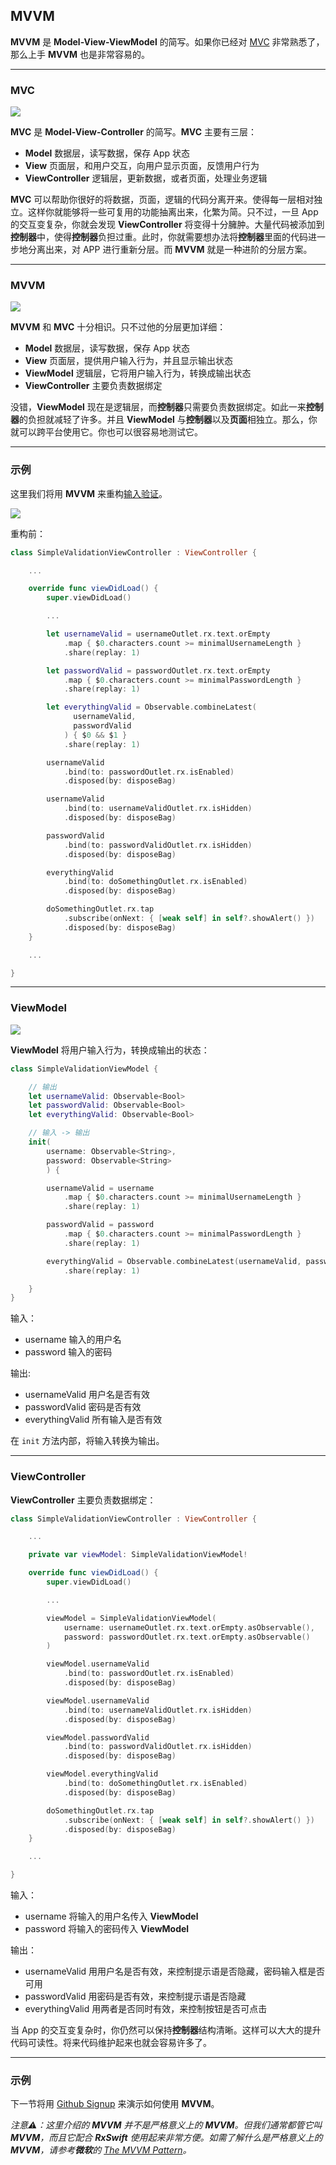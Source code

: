 ## MVVM

**MVVM** 是 **Model-View-ViewModel** 的简写。如果你已经对 [MVC] 非常熟悉了，那么上手 **MVVM** 也是非常容易的。

---

### MVC

![](/assets/Architecture/MVVM/MVC.png)

**MVC** 是 **Model-View-Controller** 的简写。**MVC** 主要有三层：

  * **Model** 数据层，读写数据，保存 App 状态
  * **View** 页面层，和用户交互，向用户显示页面，反馈用户行为
  * **ViewController** 逻辑层，更新数据，或者页面，处理业务逻辑

**MVC** 可以帮助你很好的将数据，页面，逻辑的代码分离开来。使得每一层相对独立。这样你就能够将一些可复用的功能抽离出来，化繁为简。只不过，一旦 App 的交互变复杂，你就会发现 **ViewController** 将变得十分臃肿。大量代码被添加到**控制器**中，使得**控制器**负担过重。此时，你就需要想办法将**控制器**里面的代码进一步地分离出来，对 APP 进行重新分层。而 **MVVM** 就是一种进阶的分层方案。

---

### MVVM

![](/assets/Architecture/MVVM/MVVM.png)

**MVVM** 和 **MVC** 十分相识。只不过他的分层更加详细：

* **Model** 数据层，读写数据，保存 App 状态
* **View** 页面层，提供用户输入行为，并且显示输出状态
* **ViewModel** 逻辑层，它将用户输入行为，转换成输出状态
* **ViewController** 主要负责数据绑定

没错，**ViewModel** 现在是逻辑层，而**控制器**只需要负责数据绑定。如此一来**控制器**的负担就减轻了许多。并且 **ViewModel** 与**控制器**以及**页面**相独立。那么，你就可以跨平台使用它。你也可以很容易地测试它。

---

### 示例

这里我们将用 **MVVM** 来重构[输入验证](/content/first_app.md)。

![](/assets/SimpleValid/SimpleValidationFull.gif)

重构前：

```swift
class SimpleValidationViewController : ViewController {

    ...

    override func viewDidLoad() {
        super.viewDidLoad()

        ...

        let usernameValid = usernameOutlet.rx.text.orEmpty
            .map { $0.characters.count >= minimalUsernameLength }
            .share(replay: 1)

        let passwordValid = passwordOutlet.rx.text.orEmpty
            .map { $0.characters.count >= minimalPasswordLength }
            .share(replay: 1)

        let everythingValid = Observable.combineLatest(
              usernameValid,
              passwordValid
            ) { $0 && $1 }
            .share(replay: 1)

        usernameValid
            .bind(to: passwordOutlet.rx.isEnabled)
            .disposed(by: disposeBag)

        usernameValid
            .bind(to: usernameValidOutlet.rx.isHidden)
            .disposed(by: disposeBag)

        passwordValid
            .bind(to: passwordValidOutlet.rx.isHidden)
            .disposed(by: disposeBag)

        everythingValid
            .bind(to: doSomethingOutlet.rx.isEnabled)
            .disposed(by: disposeBag)

        doSomethingOutlet.rx.tap
            .subscribe(onNext: { [weak self] in self?.showAlert() })
            .disposed(by: disposeBag)
    }

    ...

}
```

---

### ViewModel

![](/assets/Architecture/MVVM/ViewModel.png)

**ViewModel** 将用户输入行为，转换成输出的状态：

```swift
class SimpleValidationViewModel {

    // 输出
    let usernameValid: Observable<Bool>
    let passwordValid: Observable<Bool>
    let everythingValid: Observable<Bool>

    // 输入 -> 输出
    init(
        username: Observable<String>,
        password: Observable<String>
        ) {

        usernameValid = username
            .map { $0.characters.count >= minimalUsernameLength }
            .share(replay: 1)

        passwordValid = password
            .map { $0.characters.count >= minimalPasswordLength }
            .share(replay: 1)

        everythingValid = Observable.combineLatest(usernameValid, passwordValid) { $0 && $1 }
            .share(replay: 1)

    }
}
```

输入：

* username 输入的用户名
* password 输入的密码

输出:

* usernameValid 用户名是否有效
* passwordValid 密码是否有效
* everythingValid 所有输入是否有效

在 `init` 方法内部，将输入转换为输出。

---

### ViewController

**ViewController** 主要负责数据绑定：

```swift
class SimpleValidationViewController : ViewController {

    ...

    private var viewModel: SimpleValidationViewModel!

    override func viewDidLoad() {
        super.viewDidLoad()

        ...

        viewModel = SimpleValidationViewModel(
            username: usernameOutlet.rx.text.orEmpty.asObservable(),
            password: passwordOutlet.rx.text.orEmpty.asObservable()
        )

        viewModel.usernameValid
            .bind(to: passwordOutlet.rx.isEnabled)
            .disposed(by: disposeBag)

        viewModel.usernameValid
            .bind(to: usernameValidOutlet.rx.isHidden)
            .disposed(by: disposeBag)

        viewModel.passwordValid
            .bind(to: passwordValidOutlet.rx.isHidden)
            .disposed(by: disposeBag)

        viewModel.everythingValid
            .bind(to: doSomethingOutlet.rx.isEnabled)
            .disposed(by: disposeBag)

        doSomethingOutlet.rx.tap
            .subscribe(onNext: { [weak self] in self?.showAlert() })
            .disposed(by: disposeBag)
    }

    ...

}
```

输入：
* username 将输入的用户名传入 **ViewModel**
* password 将输入的密码传入 **ViewModel**

输出：
* usernameValid 用用户名是否有效，来控制提示语是否隐藏，密码输入框是否可用
* passwordValid 用密码是否有效，来控制提示语是否隐藏
* everythingValid 用两者是否同时有效，来控制按钮是否可点击

当 App 的交互变复杂时，你仍然可以保持**控制器**结构清晰。这样可以大大的提升代码可读性。将来代码维护起来也就会容易许多了。

---

### 示例

下一节将用 [Github Signup] 来演示如何使用 **MVVM**。

_注意⚠️：这里介绍的 **MVVM** 并不是严格意义上的 **MVVM**。但我们通常都管它叫 **MVVM**，而且它配合 **RxSwift** 使用起来非常方便。如需了解什么是严格意义上的 **MVVM**，请参考**微软**的 [The MVVM Pattern]。_

[MVC]:https://developer.apple.com/library/content/documentation/General/Conceptual/DevPedia-CocoaCore/MVC.html
[Github Signup]:mvvm/github_signup.md

[The MVVM Pattern]:https://msdn.microsoft.com/en-us/library/hh848246.aspx

